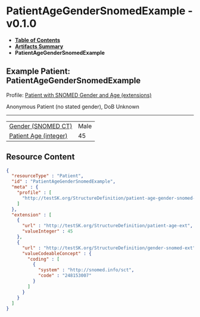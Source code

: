 # PatientAgeGenderSnomedExample - v0.1.0

* [**Table of Contents**](toc.md)
* [**Artifacts Summary**](artifacts.md)
* **PatientAgeGenderSnomedExample**

## Example Patient: PatientAgeGenderSnomedExample

Profile: [Patient with SNOMED Gender and Age (extensions)](StructureDefinition-patient-age-gender-snomed-profile.md)

Anonymous Patient (no stated gender), DoB Unknown

-------

| | |
| :--- | :--- |
| [Gender (SNOMED CT)](StructureDefinition-gender-snomed-ext.md) | Male |
| [Patient Age (integer)](StructureDefinition-patient-age-ext.md) | 45 |



## Resource Content

```json
{
  "resourceType" : "Patient",
  "id" : "PatientAgeGenderSnomedExample",
  "meta" : {
    "profile" : [
      "http://testSK.org/StructureDefinition/patient-age-gender-snomed-profile"
    ]
  },
  "extension" : [
    {
      "url" : "http://testSK.org/StructureDefinition/patient-age-ext",
      "valueInteger" : 45
    },
    {
      "url" : "http://testSK.org/StructureDefinition/gender-snomed-ext",
      "valueCodeableConcept" : {
        "coding" : [
          {
            "system" : "http://snomed.info/sct",
            "code" : "248153007"
          }
        ]
      }
    }
  ]
}

```
